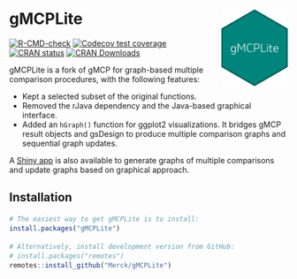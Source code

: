 # gMCPLite <img src="man/figures/logo.png" align="right" width="120" />

<!-- badges: start -->
[![R-CMD-check](https://github.com/Merck/gMCPLite/actions/workflows/R-CMD-check.yaml/badge.svg)](https://github.com/Merck/gMCPLite/actions/workflows/R-CMD-check.yaml)
[![Codecov test coverage](https://codecov.io/gh/Merck/gMCPLite/graph/badge.svg)](https://app.codecov.io/gh/Merck/gMCPLite)
[![CRAN status](https://www.r-pkg.org/badges/version/gMCPLite)](https://cran.r-project.org/package=gMCPLite)
[![CRAN Downloads](https://cranlogs.r-pkg.org/badges/gMCPLite)](https://cran.r-project.org/package=gMCPLite)
<!-- badges: end -->

gMCPLite is a fork of gMCP for graph-based multiple comparison procedures,
with the following features:

- Kept a selected subset of the original functions.
- Removed the rJava dependency and the Java-based graphical interface.
- Added an `hGraph()` function for ggplot2 visualizations.
  It bridges gMCP result objects and gsDesign to produce
  multiple comparison graphs and sequential graph updates.

A [Shiny app](https://rinpharma.shinyapps.io/gmcp/) is also available to generate graphs of multiple comparisons and update graphs based on graphical approach.

## Installation

```r
# The easiest way to get gMCPLite is to install:
install.packages("gMCPLite")

# Alternatively, install development version from GitHub:
# install.packages("remotes")
remotes::install_github("Merck/gMCPLite")
```
